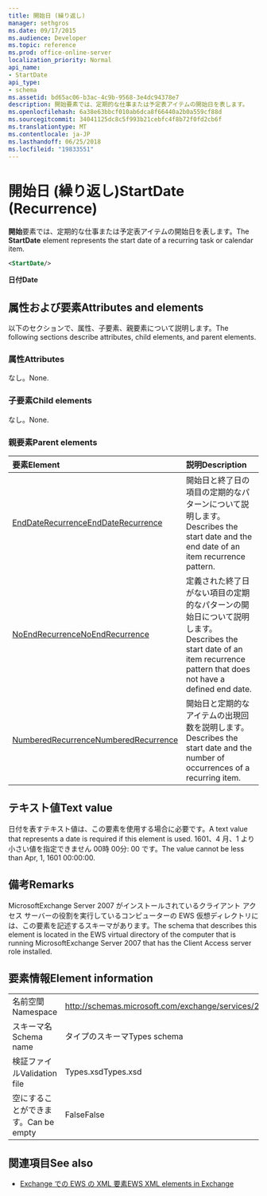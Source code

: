 ```yaml
---
title: 開始日 (繰り返し)
manager: sethgros
ms.date: 09/17/2015
ms.audience: Developer
ms.topic: reference
ms.prod: office-online-server
localization_priority: Normal
api_name:
- StartDate
api_type:
- schema
ms.assetid: bd65ac06-b3ac-4c9b-9568-3e4dc94378e7
description: 開始要素では、定期的な仕事または予定表アイテムの開始日を表します。
ms.openlocfilehash: 6a38e63bbcf010ab6dca8f66440a2b0a559cf88d
ms.sourcegitcommit: 34041125dc8c5f993b21cebfc4f8b72f0fd2cb6f
ms.translationtype: MT
ms.contentlocale: ja-JP
ms.lasthandoff: 06/25/2018
ms.locfileid: "19833551"
---
```

# <a name="startdate-recurrence"></a><span data-ttu-id="8d256-103">開始日 (繰り返し)</span><span class="sxs-lookup"><span data-stu-id="8d256-103">StartDate (Recurrence)</span></span>

<span data-ttu-id="8d256-104">**開始**要素では、定期的な仕事または予定表アイテムの開始日を表します。</span><span class="sxs-lookup"><span data-stu-id="8d256-104">The **StartDate** element represents the start date of a recurring task or calendar item.</span></span> 
  
```xml
<StartDate/>
```

<span data-ttu-id="8d256-105">**日付**</span><span class="sxs-lookup"><span data-stu-id="8d256-105">**Date**</span></span>

## <a name="attributes-and-elements"></a><span data-ttu-id="8d256-106">属性および要素</span><span class="sxs-lookup"><span data-stu-id="8d256-106">Attributes and elements</span></span>

<span data-ttu-id="8d256-107">以下のセクションで、属性、子要素、親要素について説明します。</span><span class="sxs-lookup"><span data-stu-id="8d256-107">The following sections describe attributes, child elements, and parent elements.</span></span>
  
### <a name="attributes"></a><span data-ttu-id="8d256-108">属性</span><span class="sxs-lookup"><span data-stu-id="8d256-108">Attributes</span></span>

<span data-ttu-id="8d256-109">なし。</span><span class="sxs-lookup"><span data-stu-id="8d256-109">None.</span></span>
  
### <a name="child-elements"></a><span data-ttu-id="8d256-110">子要素</span><span class="sxs-lookup"><span data-stu-id="8d256-110">Child elements</span></span>

<span data-ttu-id="8d256-111">なし。</span><span class="sxs-lookup"><span data-stu-id="8d256-111">None.</span></span>
  
### <a name="parent-elements"></a><span data-ttu-id="8d256-112">親要素</span><span class="sxs-lookup"><span data-stu-id="8d256-112">Parent elements</span></span>

|<span data-ttu-id="8d256-113">**要素**</span><span class="sxs-lookup"><span data-stu-id="8d256-113">**Element**</span></span>|<span data-ttu-id="8d256-114">**説明**</span><span class="sxs-lookup"><span data-stu-id="8d256-114">**Description**</span></span>|
|:-----|:-----|
|[<span data-ttu-id="8d256-115">EndDateRecurrence</span><span class="sxs-lookup"><span data-stu-id="8d256-115">EndDateRecurrence</span></span>](enddaterecurrence.md) <br/> |<span data-ttu-id="8d256-116">開始日と終了日の項目の定期的なパターンについて説明します。</span><span class="sxs-lookup"><span data-stu-id="8d256-116">Describes the start date and the end date of an item recurrence pattern.</span></span>  <br/> |
|[<span data-ttu-id="8d256-117">NoEndRecurrence</span><span class="sxs-lookup"><span data-stu-id="8d256-117">NoEndRecurrence</span></span>](noendrecurrence.md) <br/> |<span data-ttu-id="8d256-118">定義された終了日がない項目の定期的なパターンの開始日について説明します。</span><span class="sxs-lookup"><span data-stu-id="8d256-118">Describes the start date of an item recurrence pattern that does not have a defined end date.</span></span>  <br/> |
|[<span data-ttu-id="8d256-119">NumberedRecurrence</span><span class="sxs-lookup"><span data-stu-id="8d256-119">NumberedRecurrence</span></span>](numberedrecurrence.md) <br/> |<span data-ttu-id="8d256-120">開始日と定期的なアイテムの出現回数を説明します。</span><span class="sxs-lookup"><span data-stu-id="8d256-120">Describes the start date and the number of occurrences of a recurring item.</span></span>  <br/> |
   
## <a name="text-value"></a><span data-ttu-id="8d256-121">テキスト値</span><span class="sxs-lookup"><span data-stu-id="8d256-121">Text value</span></span>

<span data-ttu-id="8d256-122">日付を表すテキスト値は、この要素を使用する場合に必要です。</span><span class="sxs-lookup"><span data-stu-id="8d256-122">A text value that represents a date is required if this element is used.</span></span> <span data-ttu-id="8d256-123">1601、4 月、1 より小さい値を指定できません 00時 00分: 00 です。</span><span class="sxs-lookup"><span data-stu-id="8d256-123">The value cannot be less than Apr, 1, 1601 00:00:00.</span></span>
  
## <a name="remarks"></a><span data-ttu-id="8d256-124">備考</span><span class="sxs-lookup"><span data-stu-id="8d256-124">Remarks</span></span>

<span data-ttu-id="8d256-125">MicrosoftExchange Server 2007 がインストールされているクライアント アクセス サーバーの役割を実行しているコンピューターの EWS 仮想ディレクトリには、この要素を記述するスキーマがあります。</span><span class="sxs-lookup"><span data-stu-id="8d256-125">The schema that describes this element is located in the EWS virtual directory of the computer that is running MicrosoftExchange Server 2007 that has the Client Access server role installed.</span></span>
  
## <a name="element-information"></a><span data-ttu-id="8d256-126">要素情報</span><span class="sxs-lookup"><span data-stu-id="8d256-126">Element information</span></span>

|||
|:-----|:-----|
|<span data-ttu-id="8d256-127">名前空間</span><span class="sxs-lookup"><span data-stu-id="8d256-127">Namespace</span></span>  <br/> |http://schemas.microsoft.com/exchange/services/2006/types  <br/> |
|<span data-ttu-id="8d256-128">スキーマ名</span><span class="sxs-lookup"><span data-stu-id="8d256-128">Schema name</span></span>  <br/> |<span data-ttu-id="8d256-129">タイプのスキーマ</span><span class="sxs-lookup"><span data-stu-id="8d256-129">Types schema</span></span>  <br/> |
|<span data-ttu-id="8d256-130">検証ファイル</span><span class="sxs-lookup"><span data-stu-id="8d256-130">Validation file</span></span>  <br/> |<span data-ttu-id="8d256-131">Types.xsd</span><span class="sxs-lookup"><span data-stu-id="8d256-131">Types.xsd</span></span>  <br/> |
|<span data-ttu-id="8d256-132">空にすることができます。</span><span class="sxs-lookup"><span data-stu-id="8d256-132">Can be empty</span></span>  <br/> |<span data-ttu-id="8d256-133">False</span><span class="sxs-lookup"><span data-stu-id="8d256-133">False</span></span>  <br/> |
   
## <a name="see-also"></a><span data-ttu-id="8d256-134">関連項目</span><span class="sxs-lookup"><span data-stu-id="8d256-134">See also</span></span>

- [<span data-ttu-id="8d256-135">Exchange での EWS の XML 要素</span><span class="sxs-lookup"><span data-stu-id="8d256-135">EWS XML elements in Exchange</span></span>](ews-xml-elements-in-exchange.md)


